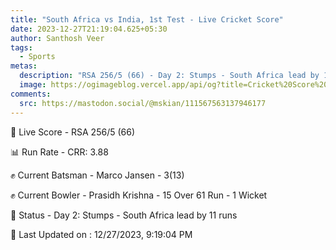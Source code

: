 ```yaml
---
title: "South Africa vs India, 1st Test - Live Cricket Score"
date: 2023-12-27T21:19:04.625+05:30
author: Santhosh Veer
tags:
  - Sports
metas:
  description: "RSA 256/5 (66) - Day 2: Stumps - South Africa lead by 11 runs"
  image: https://ogimageblog.vercel.app/api/og?title=Cricket%20Score%20%F0%9F%8F%8F
comments:
  src: https://mastodon.social/@mskian/111567563137946177
---
```


🔴 Live Score - RSA 256/5 (66)  

📊 Run Rate - CRR: 3.88  

✊ Current Batsman - Marco Jansen - 3(13)  

✊ Current Bowler - Prasidh Krishna - 15 Over 61 Run - 1 Wicket  

📑 Status - Day 2: Stumps - South Africa lead by 11 runs

<!--more-->

📝 Last Updated on : 12/27/2023, 9:19:04 PM
